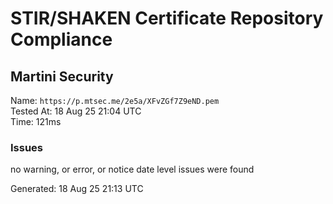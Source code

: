 # STIR/SHAKEN Certificate Repository Compliance

## Martini Security

Name: `https://p.mtsec.me/2e5a/XFvZGf7Z9eND.pem`\
Tested At: 18 Aug 25 21:04 UTC\
Time: 121ms

### Issues

no warning, or error, or notice date level issues were found

Generated: 18 Aug 25 21:13 UTC